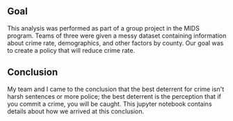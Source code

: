 
## Goal
This analysis was performed as part of a group project in the MIDS program. Teams of three were given a messy dataset containing information about crime rate, demographics, and other factors by county. Our goal was to create a policy that will reduce crime rate. 

## Conclusion
My team and I came to the conclusion that the best deterrent for crime isn't harsh sentences or more police; the best deterrent is the perception that if you commit a crime, you will be caught. This jupyter notebook contains details about how we arrived at this conclusion. 
